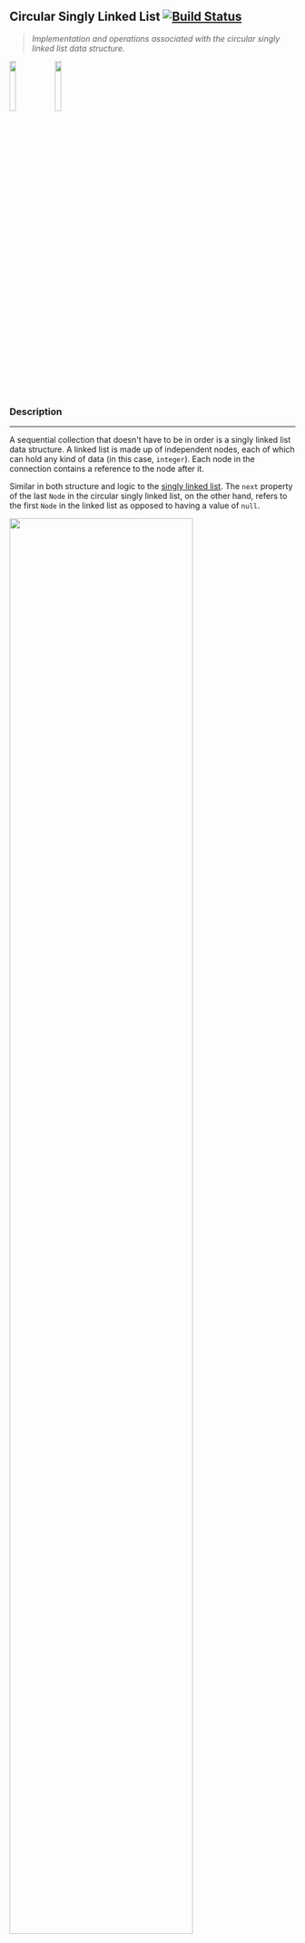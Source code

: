 ## Circular Singly Linked List  [![Build Status](https://travis-ci.org/joemccann/dillinger.svg?branch=master)](https://travis-ci.org/joemccann/dillinger)
> _Implementation and operations associated with the circular singly linked list data structure._

<img src="https://cdn1.vectorstock.com/i/thumb-large/20/10/algorithm-outline-blue-icon-on-dark-vector-18592010.jpg" width="15%"></img>
<img src="https://play-lh.googleusercontent.com/9zvNJHedNg_6lOdwcodODMVsyeHKxuTIpnbBzomRGGZAp_vKVXnd5SlF8XZcXyGYjQ" width="15%"></img>

### Description
---
A sequential collection that doesn't have to be in order is a singly linked list data structure.
A linked list is made up of independent nodes, each of which can hold any kind of data (in this case, `integer`).
Each node in the connection contains a reference to the node after it.

Similar in both structure and logic to the [singly linked list]().
The `next` property of the last `Node` in the circular singly linked list, on the other hand, 
refers to the first `Node` in the linked list as opposed to having a value of `null`.  

<img src="https://static.javatpoint.com/ds/images/circular-singly-linked-list.png" width="80%"></img>  
<br />

### Contents
---
1. [Linked List](#linked-list)
2. [Circular Singly Linked List](#cicular-singly-linked-list)
3. [Creation](#creation)
4. [Insertion](#insertion)
5. [Traversal](#traversal)
6. [Searching](#searching)
7. [Deletion](#deletion)  
   <br />

### Linked List
---
Type: `java.lang.Object`  
Package: `com.apexdev.algorithms.java.cicularSinglyLinkedList.base`

```java
    public class LinkedList
```

Base `class` inherited by various types of linked lists.  
Contains utility methods to perform common and ubiquitous operations associated with linked lists.

### Fields
| Modifier & Type  | Name | Description                                |
|------------------|------|--------------------------------------------|
| `protected Node` | head | Reference to the first node in linked list |
| `protected Node` | tail | Reference to the last node in linked list  |
| `protected int`  | size | Number of nodes in linked list             |

### Methods
> Note: Find and observe instantiation and behavior of circular singly linked list in the `Main.java` class.

---
- ##### emptyLinkedList

```java
    protected boolean emptyLinkedList()
```

> _Returns a `boolean` value representing whether a linked list is empty (contains no nodes)._

---
- ##### getNodeAt

```java
    protected Node getNodeAt(int location)
```

> _Returns a `Node` from a given location in the linked list._

##### Parameters
@`location`    ---  An `integer` representing the location for a `Node`

##### Exceptions
@`IndexOutOfBoundsException`    ---  throws when no `Node` exists for given `location`

---
- ##### getNodeLocation

```java
    protected int getNodeLocation(int target)
```

> _Returns a positive `integer` representing the location for a given `Node`._
> _Returns `-1` if `Node` does not exist._

##### Parameters
@`target`    ---  An `integer` representing the `value` for a `Node` in the linked list  
<br />

### Circular Singly Linked List
> Full implementation and operations associated with circular singly linked lists.

---
Type: `java.lang.Object`  
Package: `com.apexdev.algorithms.java.cicularSinglyLinkedList`  
Inherits: `LinkedList`

```java
    public class CircularSingleLinkedList 
        extends LinkedList
```

### Fields
| Modifier & Type  | Name    | Description                         |
|------------------|---------|-------------------------------------|
| `private Node`   | newNode | Newly created `Node` in linked list |

### Asymptotic Analysis (Big O)
| Operation   | Time Complexity | Space Complexity |
|-------------|-----------------|------------------|
| `Creation`  | Constant - O(1) | Constant - O(1)  |
| `Insertion` | Linear - O(N)   | Constant - O(1)  |
| `Traversal` | Linear - O(N)   | Constant - O(1)  |
| `Searching` | Linear - O(N)   | Constant - O(1)  |
| `Deletion`  | Linear - O(N)   | Constant - O(1)  |


### Methods

---
### Creation

- ##### createLinkedList

```java
    public void createLinkedList(int nodeValue)
```

> _Creates a `linkedList` against the calling instance `object` consisting of one `Node`._

Creates a new linked list for the caller `object` of this method.
Creates a new node with an assigned value of the given `nodeValue`.
`head` and `tail` nodes reference the newly created `Node`. `size` of
the linked list is incremented by one.

---
### Insertion

- ##### insertNode

```java
    public void insertNode(int location, int nodeValue)
```

> _Inserts a new `Node` into a given location in the linked list._

Inserts a newly created `Node` with an assigned value of the given `nodeValue`.
Insertion is at the given `location` in the linked list. After insertion occurs, 
last `Node` references the first `Node` in the linked list.

**Note**: If the caller `instance` contains no nodes (empty),
then a new linked list will be created.

##### Parameters
@`location`    ---  An `integer` representing the insert location for a new `Node`  
@`nodeValue`    ---  An `integer` representing the value for a new `Node`

---
### Traversal
- ##### displayNodes

```java
    public void displayNodes()
```

> _Displays out to the console all the nodes in a linked list._

Traverses through each individual `Node` in a given linked list and outputs
it to the console in a semantic format.

---
### Searching

- ##### searchNode

```java
    public void searchNode(int nodeValue)
```

> _Searches for a `Node` with the value of the given `nodeValue`
> and outputs the location._

Searches for a target `Node` by iterating through each `Node` in a linked list.
Checks for the first occurrence where a `Node` has a value equal to
the given `nodeValue`. If `Node` with the given `nodeValue` exists in the
linked list, then the `location` of the target `Node` will be output to the
console, else a `new NoSuchElementException` will be thrown.

##### Parameters
@`nodeValue`    ---  An `integer` representing the value for a target `Node`

##### Exceptions
@`NoSuchElementException`    ---  throws when target `Node` could not be found

---
### Deletion

- ##### deleteNode

```java
    public void deleteNode(int nodeLocation)
```

> _Deletes a `Node` at the given `nodeLocation`._

Deletes a `Node` by iterating through a linked list and breaking the links to
the `Node` at the given `location`. If the given `nodeLocation` is greater than
the `size` of the linked list, then the last `Node` in the linked list will be
deleted. If the given `nodeLocation` is less than or equal to zero, then
the first `Node` in the linked list will be deleted. After deletion occurs,
last `Node` references the first `Node` in the linked list.

**Note**: If the caller `instance` contains one `Node`,
then the entire linked list will be deleted.

##### Parameters
@`nodeLocation`    ---  An `integer` representing the `location` for a `Node`
<br />

### See Also
---
For further explanation and deep dive into data structure: Circular Singly Linked List.  
See additional resource, [Circular Singly Linked List](https://www.geeksforgeeks.org/data-structures/linked-list/singly-linked-list/) 
